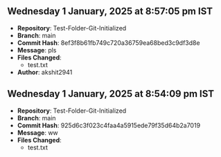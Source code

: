## Wednesday 1 January, 2025 at 8:57:05 pm IST
- **Repository**: Test-Folder-Git-Initialized
- **Branch**: main
- **Commit Hash**: 8ef3f8b61fb749c720a36759ea68bed3c9df3d8e
- **Message**: pls
- **Files Changed**:
  - test.txt
- **Author**: akshit2941

## Wednesday 1 January, 2025 at 8:54:09 pm IST
- **Repository**: Test-Folder-Git-Initialized
- **Branch**: main
- **Commit Hash**: 925d6c3f023c4faa4a5915ede79f35d64b2a7019
- **Message**: ww
- **Files Changed**:
  - test.txt

